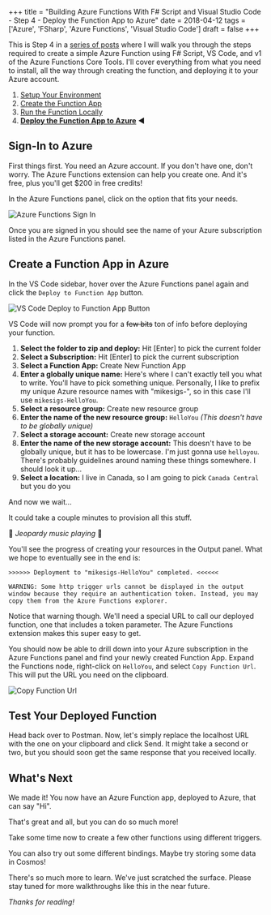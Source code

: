 +++
title = "Building Azure Functions With F# Script and Visual Studio Code - Step 4 - Deploy the Function App to Azure"
date = 2018-04-12
tags = ['Azure', 'FSharp', 'Azure Functions', 'Visual Studio Code']
draft = false
+++

This is Step 4 in a [series of posts](../) where I will walk you through the steps required to create a simple Azure Function using F# Script, VS Code, and v1 of the Azure Functions Core Tools.
I'll cover everything from what you need to install, all the way through creating the function, and deploying it to your Azure account.

1. [Setup Your Environment](../1-setup)
2. [Create the Function App](../2-create-function-app)
3. [Run the Function Locally](../3-running-locally)
4. **[Deploy the Function App to Azure](../4-deploy-to-azure)** :arrow_backward:

## Sign-In to Azure

First things first. You need an Azure account. If you don't have one, don't worry. The Azure Functions extension can help you create one. And it's free, plus you'll get $200 in free credits!

In the Azure Functions panel, click on the option that fits your needs.

![Azure Functions Sign In](../img/azure-functions-sign-in.png)

Once you are signed in you should see the name of your Azure subscription listed in the Azure Functions panel.

## Create a Function App in Azure

In the VS Code sidebar, hover over the Azure Functions panel again and click the `Deploy to Function App` button.

![VS Code Deploy to Function App Button](../img/vscode-deploy-to-function-app-button.png)

VS Code will now prompt you for a ~~few bits~~ ton of info before deploying your function.

1. **Select the folder to zip and deploy:** Hit [Enter] to pick the current folder
2. **Select a Subscription:** Hit [Enter] to pick the current subscription
3. **Select a Function App:** Create New Function App
4. **Enter a globally unique name:** Here's where I can't exactly tell you what to write. You'll have to pick something unique. Personally, I like to prefix my unique Azure resource names with "mikesigs-", so in this case I'll use `mikesigs-HelloYou`.
5. **Select a resource group:** Create new resource group
6. **Enter the name of the new resource group:** `HelloYou` _(This doesn't have to be globally unique)_
7. **Select a storage account:** Create new storage account
8. **Enter the name of the new storage account:** This doesn't have to be globally unique, but it has to be lowercase. I'm just gonna use `helloyou`. There's probably guidelines around naming these things somewhere. I should look it up...
9. **Select a location:** I live in Canada, so I am going to pick `Canada Central` but you do you

And now we wait...

It could take a couple minutes to provision all this stuff. 

:musical_note: _Jeopardy music playing_ :musical_note:

You'll see the progress of creating your resources in the Output panel. What we hope to eventually see in the end is:

```shell
>>>>>> Deployment to "mikesigs-HelloYou" completed. <<<<<<

WARNING: Some http trigger urls cannot be displayed in the output window because they require an authentication token. Instead, you may copy them from the Azure Functions explorer.
```

Notice that warning though. We'll need a special URL to call our deployed function, one that includes a token parameter. The Azure Functions extension makes this super easy to get.

You should now be able to drill down into your Azure subscription in the Azure Functions panel and find your newly created Function App. Expand the Functions node, right-click on `HelloYou`, and select `Copy Function Url`. This will put the URL you need on the clipboard.

![Copy Function Url](../img/vscode-copy-function-url.png)

## Test Your Deployed Function

Head back over to Postman. Now, let's simply replace the localhost URL with the one on your clipboard and click Send. It might take a second or two, but you should soon get the same response that you received locally.

## What's Next

We made it! You now have an Azure Function app, deployed to Azure, that can say "Hi". 

That's great and all, but you can do so much more!

Take some time now to create a few other functions using different triggers.

You can also try out some different bindings. Maybe try storing some data in Cosmos!

There's so much more to learn. We've just scratched the surface. Please stay tuned for more walkthroughs like this in the near future.

*Thanks for reading!*
